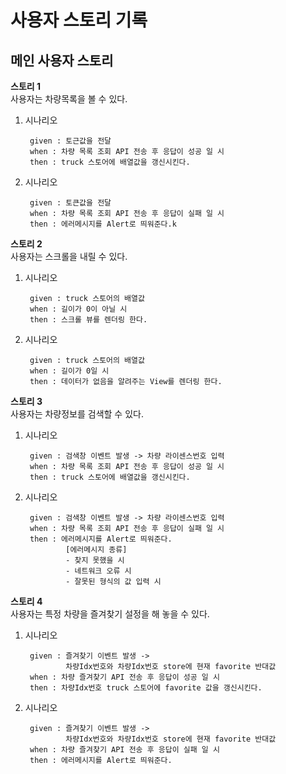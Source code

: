 # 사용자 스토리 기록

## 메인 사용자 스토리
__스토리 1__<br>
사용자는 차량목록을 볼 수 있다.

1. 시나리오<br>

        given : 토근값을 전달
        when : 차량 목록 조회 API 전송 후 응답이 성공 일 시
        then : truck 스토어에 배열값을 갱신시킨다.

2. 시나리오<br>

        given : 토큰값을 전달
        when : 차량 목록 조회 API 전송 후 응답이 실패 일 시
        then : 에러메시지를 Alert로 띄워준다.k

__스토리 2__<br>
사용자는 스크롤을 내릴 수 있다.

1. 시나리오<br>

        given : truck 스토어의 배열값
        when : 길이가 0이 아닐 시
        then : 스크롤 뷰를 렌더링 한다.

2. 시나리오<br>

        given : truck 스토어의 배열값
        when : 길이가 0일 시
        then : 데이터가 없음을 알려주는 View를 렌더링 한다.

__스토리 3__<br>
사용자는 차량정보를 검색할 수 있다.

1. 시나리오<br>

        given : 검색창 이벤트 발생 -> 차량 라이센스번호 입력
        when : 차량 목록 조회 API 전송 후 응답이 성공 일 시
        then : truck 스토어에 배열값을 갱신시킨다.

2. 시나리오<br>

        given : 검색창 이벤트 발생 -> 차량 라이센스번호 입력
        when : 차량 목록 조회 API 전송 후 응답이 실패 일 시
        then : 에러메시지를 Alert로 띄워준다.
                [에러메시지 종류]
                - 찾지 못했을 시
                - 네트워크 오류 시
                - 잘못된 형식의 값 입력 시

__스토리 4__<br>
사용자는 특정 차량을 즐겨찾기 설정을 해 놓을 수 있다.

1. 시나리오<br>

        given : 즐겨찾기 이벤트 발생 -> 
                차량Idx번호와 차량Idx번호 store에 현재 favorite 반대값 
        when : 차량 즐겨찾기 API 전송 후 응답이 성공 일 시
        then : 차량Idx번호 truck 스토어에 favorite 값을 갱신시킨다.

2. 시나리오<br>

        given : 즐겨찾기 이벤트 발생 ->
                차량Idx번호와 차량Idx번호 store에 현재 favorite 반대값
        when : 차량 즐겨찾기 API 전송 후 응답이 실패 일 시
        then : 에러메시지를 Alert로 띄워준다.
